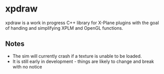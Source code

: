 # xpdraw
xpdraw is a work in progress C++ library for X-Plane plugins with the goal of handing and simplifying XPLM and OpenGL functions. 

## Notes
- The sim will currently crash if a texture is unable to be loaded.
- It is still early in development - things are likely to change and break with no notice
